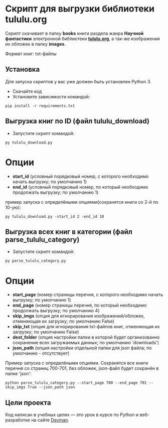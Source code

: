 # Скрипт для выгрузки библиотеки tululu.org

Скрипт скачивает в папку **books** книги раздела жанра **Научной фантастики** электронной библиотеки **[tululu.org](https://tululu.org/)**, а так-же изображения их обложек в папку **images**.

Формат книг: txt-файлы

## Установка

Для запуска скриптов у вас уже должен быть установлен Python 3.

- Скачайте код
- Установите зависимости командой:
```
pip install -r requirements.txt
```

## Выгрузка книг по ID (файл tululu_download)

- Запустите скрипт командой: 
```
py tululu_download.py
```

# Опции

- **start_id** (условный порядковый номер, с которого необходимо начать выгрузку; по умолчанию 1)
- **end_id** (условный порядковый номер, по который необходимо продолжать выгрузку; по умолчанию 1)

пример запуска с определёными опциями(сохранятся книги со 2-й по 10-ую):
```
py tululu_download.py -start_id 2 -end_id 10
```


## Выгрузка всех книг в категории (файл parse_tululu_category)

- Запустите скрипт командой: 
```
py parse_tululu_category.py
```

# Опции

- **start_page** (номер страницы перечня, с которого необходимо начать выгрузку; по умолчанию 1)
- **end_page** (номер страницы перечня, по который необходимо продолжать выгрузку; по умолчанию 4)
- **skip_imgs** (опция для игнорирования изображений/обложек, отменяющая их загрузку; по умолчанию False)
- **skip_txt** (опция для игнорирования txt-файлов книг, отменяющая их загрузку; по умолчанию False)
- **dest_folder** (опция настройки папки в которой будет организованно сохранение всех загружаемых данных; по умолчанию 'downloads')
- **json_path** (опция настройки отдельной папки для json файла; по умолчанию - отсутствует)

Пример запуска с определёными опциями. Сохранятся все книги перечня со страниц 700-701, без обложек, json-файл будет сохранён в папке 'json':
```
python parse_tululu_category.py --start_page 700 --end_page 701 --skip_imgs True --json_path json
```

## Цели проекта

Код написан в учебных целях — это урок в курсе по Python и веб-разработке на сайте [Devman](https://dvmn.org).
